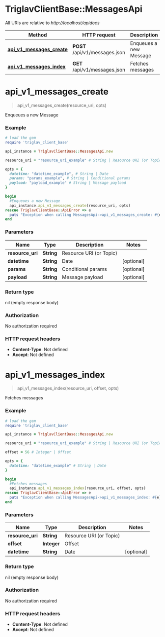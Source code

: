 # TriglavClientBase::MessagesApi

All URIs are relative to *http://localhost/apidocs*

Method | HTTP request | Description
------------- | ------------- | -------------
[**api_v1_messages_create**](MessagesApi.md#api_v1_messages_create) | **POST** /api/v1/messages.json | Enqueues a new Message
[**api_v1_messages_index**](MessagesApi.md#api_v1_messages_index) | **GET** /api/v1/messages.json | Fetches messages


# **api_v1_messages_create**
> api_v1_messages_create(resource_uri, opts)

Enqueues a new Message

### Example
```ruby
# load the gem
require 'triglav_client_base'

api_instance = TriglavClientBase::MessagesApi.new

resource_uri = "resource_uri_example" # String | Resource URI (or Topic)

opts = { 
  datetime: "datetime_example", # String | Date
  params: "params_example", # String | Conditional params
  payload: "payload_example" # String | Message payload
}

begin
  #Enqueues a new Message
  api_instance.api_v1_messages_create(resource_uri, opts)
rescue TriglavClientBase::ApiError => e
  puts "Exception when calling MessagesApi->api_v1_messages_create: #{e}"
end
```

### Parameters

Name | Type | Description  | Notes
------------- | ------------- | ------------- | -------------
 **resource_uri** | **String**| Resource URI (or Topic) | 
 **datetime** | **String**| Date | [optional] 
 **params** | **String**| Conditional params | [optional] 
 **payload** | **String**| Message payload | [optional] 

### Return type

nil (empty response body)

### Authorization

No authorization required

### HTTP request headers

 - **Content-Type**: Not defined
 - **Accept**: Not defined



# **api_v1_messages_index**
> api_v1_messages_index(resource_uri, offset, opts)

Fetches messages



### Example
```ruby
# load the gem
require 'triglav_client_base'

api_instance = TriglavClientBase::MessagesApi.new

resource_uri = "resource_uri_example" # String | Resource URI (or Topic)

offset = 56 # Integer | Offset

opts = { 
  datetime: "datetime_example" # String | Date
}

begin
  #Fetches messages
  api_instance.api_v1_messages_index(resource_uri, offset, opts)
rescue TriglavClientBase::ApiError => e
  puts "Exception when calling MessagesApi->api_v1_messages_index: #{e}"
end
```

### Parameters

Name | Type | Description  | Notes
------------- | ------------- | ------------- | -------------
 **resource_uri** | **String**| Resource URI (or Topic) | 
 **offset** | **Integer**| Offset | 
 **datetime** | **String**| Date | [optional] 

### Return type

nil (empty response body)

### Authorization

No authorization required

### HTTP request headers

 - **Content-Type**: Not defined
 - **Accept**: Not defined



